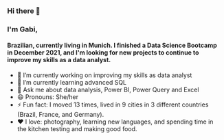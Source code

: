 ### Hi there 👋

### I'm Gabi, 

#### Brazilian, currently living in Munich. I finished a Data Science Bootcamp in December 2021, and I'm looking for new projects to continue to improve my skills as a data analyst. 

<!--
**gabisilvano/gabisilvano** is a ✨ _special_ ✨ repository because its `README.md` (this file) appears on your GitHub profile.

Here are some ideas to get you started:
-->
- 🔭 I’m currently working on improving my skills as data analyst
- 🌱 I’m currently learning advanced SQL
- 💬 Ask me about data analysis, Power BI, Power Query and Excel
- 😄 Pronouns: She/her
- ⚡ Fun fact: I moved 13 times, lived in 9 cities in 3 different countries (Brazil, France, and Germany). 
- ❤️ I love: photography, learning new languages, and spending time in the kitchen testing and making good food.
